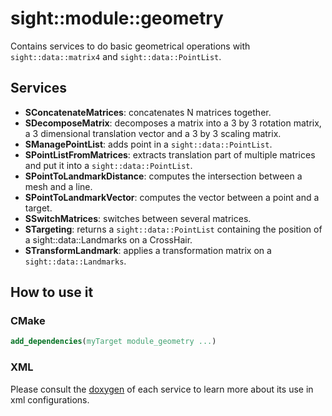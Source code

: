 # sight::module::geometry

Contains services to do basic geometrical operations  with `sight::data::matrix4` and `sight::data::PointList`.

## Services

- **SConcatenateMatrices**: concatenates N matrices together.
- **SDecomposeMatrix**: decomposes a matrix into a 3 by 3 rotation matrix, a 3 dimensional translation vector and a 3 by 3 scaling matrix.
- **SManagePointList**: adds point in a `sight::data::PointList`.
- **SPointListFromMatrices**: extracts translation part of multiple matrices and put it into a `sight::data::PointList`.
- **SPointToLandmarkDistance**: computes the intersection between a mesh and a line.
- **SPointToLandmarkVector**: computes the vector between a point and a target.
- **SSwitchMatrices**: switches between several matrices.
- **STargeting**: returns a `sight::data::PointList` containing the position of a sight::data::Landmarks on a CrossHair.
- **STransformLandmark**: applies a transformation matrix on a `sight::data::Landmarks`.

## How to use it

### CMake

```cmake
add_dependencies(myTarget module_geometry ...)
```

### XML

Please consult the [doxygen](https://sight.pages.ircad.fr/sight) of each service to learn more about its use in xml configurations.